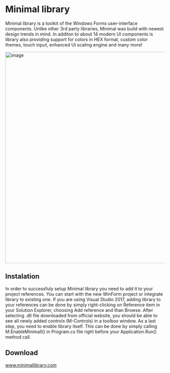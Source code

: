 # Minimal library

Minimal library is a toolkit of the Windows Forms user-interface components. Unlike other 3rd party libraries, Minimal was build with newest design trends in mind. In additon to about 14 modern UI components is library also providing support for colors in HEX format, custom color themes, touch input, enhanced UI scaling engine and many more!

<img width="669" alt="image" src="https://user-images.githubusercontent.com/34581569/50426343-d182d700-088b-11e9-8830-ac5dbd69e5e6.png">

## Instalation

In order to successfuly setup Minimal library you need to add it to your project references. You can start with the new WinForm project or integrate library to existing one. If you are using Visual Studio 2017, adding library to your references can be done by simply right-clicking on Reference item in your Solution Explorer, choosing Add reference and than Browse. After selecting .dll file downloaded from official website, you should be able to see all newly added controls (M-Controls) in a toolbox window. As a last step, you need to enable library itself. This can be done by simply calling M.EnableMinimall() in Program.cs file right before your Application.Run() method call. 

## Download
www.minimallibrary.com
